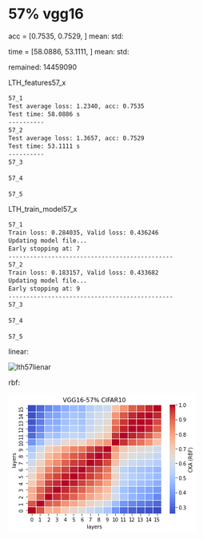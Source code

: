 # 57% vgg16
acc = [0.7535, 0.7529, ] mean: std:

time = [58.0886, 53.1111, ] mean: std:

remained: 14459090

LTH_features57_x
```
57_1
Test average loss: 1.2340, acc: 0.7535
Test time: 58.0886 s
----------
57_2
Test average loss: 1.3657, acc: 0.7529
Test time: 53.1111 s
----------
57_3

57_4

57_5

```

LTH_train_model57_x
```
57_1
Train loss: 0.284035, Valid loss: 0.436246
Updating model file...
Early stopping at: 7
----------------------------------------------
57_2
Train loss: 0.183157, Valid loss: 0.433682
Updating model file...
Early stopping at: 9
----------------------------------------------
57_3

57_4

57_5

```

linear:

![lth57lienar](lth57lienar.png)

rbf:

![lth57rbf](lth57rbf.png)
